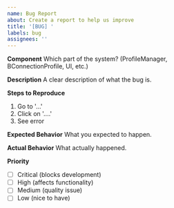 ```yaml
---
name: Bug Report
about: Create a report to help us improve
title: '[BUG] '
labels: bug
assignees: ''
---
```


**Component**
Which part of the system? (ProfileManager, BConnectionProfile, UI, etc.)

**Description**
A clear description of what the bug is.

**Steps to Reproduce**
1. Go to '...'
2. Click on '....'
3. See error

**Expected Behavior**
What you expected to happen.

**Actual Behavior**
What actually happened.

**Priority**
- [ ] Critical (blocks development)
- [ ] High (affects functionality)
- [ ] Medium (quality issue)
- [ ] Low (nice to have)
